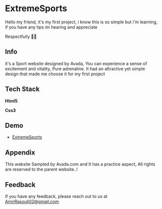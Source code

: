 # ExtremeSports

Hello my friend, it's my first project, i know this is so simple but i'm learning, if you have any tips im hearing and appreciate

Respectfully 🖖🏼
## Info
it's a Sport website designed by Avada, You can experience a sense of excitement and vitality, Pure adrenaline.
It had an attractive yet simple design that made me choose it for my first project
## Tech Stack

**Html5**

**Css3**


## Demo

- [ExtremeSports](https://amirrasouli-web.github.io/Project01-ExtremeSports/)


## Appendix

This wabsite Sampled by Avada.com and It has a practice aspect, All rights are reserved to the parent website..!
## Feedback

If you have any feedback, please reach out to us at AmirRasouli02@gmail.com

